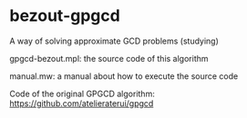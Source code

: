 # bezout-gpgcd
A way of solving approximate GCD problems (studying)

gpgcd-bezout.mpl: the source code of this algorithm

manual.mw: a manual about how to execute the source code

Code of the original GPGCD algorithm: https://github.com/atelieraterui/gpgcd
